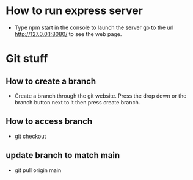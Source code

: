 # How to run express server

- Type npm start in the console to launch the server go to the url http://127.0.0.1:8080/ to see the web page.


# Git stuff

## How to create a branch
- Create a branch through the git website. Press the drop down or the branch button next to it then press create branch.

## How to access branch
- git checkout <branch name>

## update branch to match main
- git pull origin main

